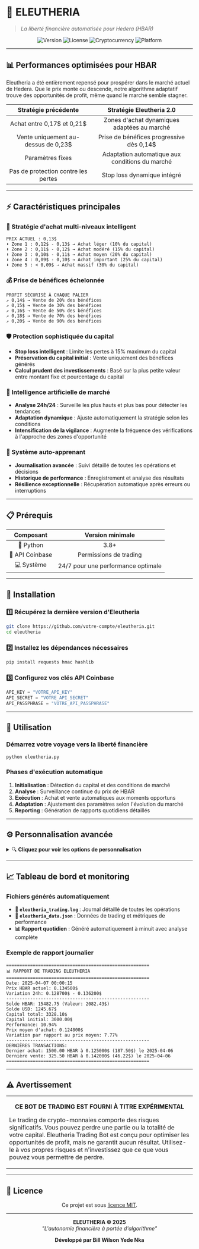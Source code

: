 # 🤖 ELEUTHERIA
> *La liberté financière automatisée pour Hedera (HBAR)*

<div align="center">

![Version](https://img.shields.io/badge/Version-2.0-blue)
![License](https://img.shields.io/badge/License-MIT-green)
![Cryptocurrency](https://img.shields.io/badge/Crypto-HBAR-blueviolet)
![Platform](https://img.shields.io/badge/Platform-Coinbase-orange)

</div>

---

## 📊 Performances optimisées pour HBAR

Eleutheria a été entièrement repensé pour prospérer dans le marché actuel de Hedera. Que le prix monte ou descende, notre algorithme adaptatif trouve des opportunités de profit, même quand le marché semble stagner.

<div align="center">

| Stratégie précédente | Stratégie Eleutheria 2.0 |
|:-------------------:|:------------------------:|
| Achat entre 0,17$ et 0,21$ | Zones d'achat dynamiques adaptées au marché |
| Vente uniquement au-dessus de 0,23$ | Prise de bénéfices progressive dès 0,14$ |
| Paramètres fixes | Adaptation automatique aux conditions du marché |
| Pas de protection contre les pertes | Stop loss dynamique intégré |

</div>

---

## ⚡ Caractéristiques principales

### 🎯 Stratégie d'achat multi-niveaux intelligent
```
PRIX ACTUEL : 0,13$
⬇️ Zone 1 : 0,12$ - 0,13$ → Achat léger (10% du capital)
⬇️ Zone 2 : 0,11$ - 0,12$ → Achat modéré (15% du capital)
⬇️ Zone 3 : 0,10$ - 0,11$ → Achat moyen (20% du capital)
⬇️ Zone 4 : 0,09$ - 0,10$ → Achat important (25% du capital)
⬇️ Zone 5 : < 0,09$ → Achat massif (30% du capital)
```

### 💰 Prise de bénéfices échelonnée
```
PROFIT SÉCURISÉ À CHAQUE PALIER
↗️ 0,14$ → Vente de 20% des bénéfices 
↗️ 0,15$ → Vente de 30% des bénéfices
↗️ 0,16$ → Vente de 50% des bénéfices
↗️ 0,18$ → Vente de 70% des bénéfices
↗️ 0,20$ → Vente de 90% des bénéfices
```

### 🛡️ Protection sophistiquée du capital
- **Stop loss intelligent** : Limite les pertes à 15% maximum du capital
- **Préservation du capital initial** : Vente uniquement des bénéfices générés
- **Calcul prudent des investissements** : Basé sur la plus petite valeur entre montant fixe et pourcentage du capital

### 🧠 Intelligence artificielle de marché
- **Analyse 24h/24** : Surveille les plus hauts et plus bas pour détecter les tendances
- **Adaptation dynamique** : Ajuste automatiquement la stratégie selon les conditions
- **Intensification de la vigilance** : Augmente la fréquence des vérifications à l'approche des zones d'opportunité

### 🔄 Système auto-apprenant
- **Journalisation avancée** : Suivi détaillé de toutes les opérations et décisions
- **Historique de performance** : Enregistrement et analyse des résultats
- **Résilience exceptionnelle** : Récupération automatique après erreurs ou interruptions

---

## 📋 Prérequis

<div align="center">

| Composant | Version minimale |
|:--------:|:----------------:|
| 🐍 Python | 3.8+ |
| 🔑 API Coinbase | Permissions de trading |
| 💻 Système | 24/7 pour une performance optimale |

</div>

---

## 🔧 Installation

### 1️⃣ Récupérez la dernière version d'Eleutheria
```bash
git clone https://github.com/votre-compte/eleutheria.git
cd eleutheria
```

### 2️⃣ Installez les dépendances nécessaires
```bash
pip install requests hmac hashlib
```

### 3️⃣ Configurez vos clés API Coinbase
```python
API_KEY = "VOTRE_API_KEY"
API_SECRET = "VOTRE_API_SECRET"
API_PASSPHRASE = "VOTRE_API_PASSPHRASE"
```

---

## 🚀 Utilisation

### Démarrez votre voyage vers la liberté financière
```bash
python eleutheria.py
```

### Phases d'exécution automatique
1. **Initialisation** : Détection du capital et des conditions de marché
2. **Analyse** : Surveillance continue du prix de HBAR
3. **Exécution** : Achat et vente automatiques aux moments opportuns 
4. **Adaptation** : Ajustement des paramètres selon l'évolution du marché
5. **Reporting** : Génération de rapports quotidiens détaillés

---

## ⚙️ Personnalisation avancée

<details>
<summary>🔍 <b>Cliquez pour voir les options de personnalisation</b></summary>

### Zones d'achat
```python
ZONES_ACHAT = [
    {"prix_max": 0.13, "prix_min": 0.12, "montant": 500, "pourcentage_capital": 0.10},
    {"prix_max": 0.12, "prix_min": 0.11, "montant": 750, "pourcentage_capital": 0.15},
    {"prix_max": 0.11, "prix_min": 0.10, "montant": 1000, "pourcentage_capital": 0.20},
    {"prix_max": 0.10, "prix_min": 0.09, "montant": 1500, "pourcentage_capital": 0.25},
    {"prix_max": 0.09, "prix_min": 0.00, "montant": 2000, "pourcentage_capital": 0.30}
]
```

### Zones de vente
```python
ZONES_VENTE = [
    {"prix_min": 0.14, "pourcentage_benefices": 0.20},
    {"prix_min": 0.15, "pourcentage_benefices": 0.30},
    {"prix_min": 0.16, "pourcentage_benefices": 0.50},
    {"prix_min": 0.18, "pourcentage_benefices": 0.70},
    {"prix_min": 0.20, "pourcentage_benefices": 0.90}
]
```

### Seuil de protection
```python
STOP_LOSS_POURCENTAGE = 0.15  # 15% de perte maximum
```

### Intervalles de vérification
```python
INTERVALLE_VERIFICATION_NORMAL = 1800  # 30 minutes
INTERVALLE_VERIFICATION_OPPORTUNITE = 300  # 5 minutes
```
</details>

---

## 📈 Tableau de bord et monitoring

### Fichiers générés automatiquement
- **📝 `eleutheria_trading.log`** : Journal détaillé de toutes les opérations
- **💾 `eleutheria_data.json`** : Données de trading et métriques de performance
- **📊 Rapport quotidien** : Généré automatiquement à minuit avec analyse complète

### Exemple de rapport journalier
```
======================================================
📊 RAPPORT DE TRADING ELEUTHERIA
======================================================
Date: 2025-04-07 00:00:15
Prix HBAR actuel: 0.134500$
Variation 24h: 0.128700$ - 0.136200$
------------------------------------------------------
Solde HBAR: 15482.75 (Valeur: 2082.43$)
Solde USD: 1245.67$
Capital total: 3328.10$
Capital initial: 3000.00$
Performance: 10.94%
Prix moyen d'achat: 0.124800$
Variation par rapport au prix moyen: 7.77%
------------------------------------------------------
DERNIÈRES TRANSACTIONS:
Dernier achat: 1500.00 HBAR à 0.125000$ (187.50$) le 2025-04-06
Dernière vente: 325.50 HBAR à 0.142000$ (46.22$) le 2025-04-06
======================================================
```

---

## ⚠️ Avertissement

<div align="center">
<table>
<tr>
<td>
<p align="center">
<b>CE BOT DE TRADING EST FOURNI À TITRE EXPÉRIMENTAL</b>
</p>

Le trading de crypto-monnaies comporte des risques significatifs. Vous pouvez perdre une partie ou la totalité de votre capital. Eleutheria Trading Bot est conçu pour optimiser les opportunités de profit, mais ne garantit aucun résultat. Utilisez-le à vos propres risques et n'investissez que ce que vous pouvez vous permettre de perdre.

</td>
</tr>
</table>
</div>

---

## 📜 Licence

<div align="center">

Ce projet est sous [licence MIT](LICENSE.md).

</div>

---

<p align="center">
<b>ELEUTHERIA © 2025</b><br>
<i>"L'autonomie financière à portée d'algorithme"</i>
</p>

<div align="center">
<p>
<b>Développé par Bill Wilson Yede Nka</b><br>
</p>
</div>
